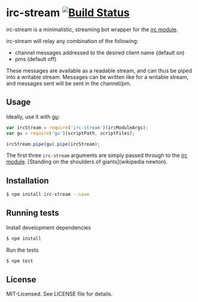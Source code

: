 # irc-stream [![Build Status](https://secure.travis-ci.org/clux/irc-stream.png)](http://travis-ci.org/clux/irc-stream)
irc-stream is a minimalistic, streaming bot wrapper for the [irc module](https://npmjs.org/package/irc).

irc-stream will relay any combination of the following:

- channel messages addressed to the desired client name (default on)
- pms (default off)

These messages are available as a readable stream, and can thus be piped into a writable stream.
Messages can be written like for a writable stream, and messages sent will be sent in the channel/pm.


## Usage
Ideally, use it with [gu](https://npmjs.org/package/gu):

```javascript
var ircStream = require('irc-stream')(ircModuleArgs);
var gu = require('gu')(scriptPath, scriptFiles);

ircStream.pipe(gu).pipe(ircStream);
```

The first three `irc-stream` arguments are simply passed through to the [irc module](https://npmjs.org/package/irc). [Standing on the shoulders of giants](wikipedia newton).

## Installation

```bash
$ npm install irc-stream --save
```

## Running tests
Install development dependencies

```bash
$ npm install
```

Run the tests

```bash
$ npm test
```

## License
MIT-Licensed. See LICENSE file for details.
